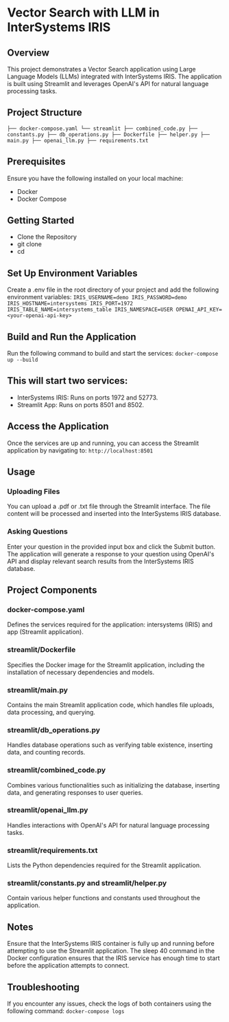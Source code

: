 # Vector Search with LLM in InterSystems IRIS

## Overview
This project demonstrates a Vector Search application using Large Language Models (LLMs) integrated with InterSystems IRIS. The application is built using Streamlit and leverages OpenAI's API for natural language processing tasks.

## Project Structure
`
├── docker-compose.yaml
└── streamlit
    ├── combined_code.py
    ├── constants.py
    ├── db_operations.py
    ├── Dockerfile
    ├── helper.py
    ├── main.py
    ├── openai_llm.py
    ├── requirements.txt
`

## Prerequisites
Ensure you have the following installed on your local machine:
- Docker
- Docker Compose

## Getting Started
- Clone the Repository
- git clone <repository-url>
- cd <repository-directory>

## Set Up Environment Variables
Create a .env file in the root directory of your project and add the following environment variables:
`
IRIS_USERNAME=demo
IRIS_PASSWORD=demo
IRIS_HOSTNAME=intersystems
IRIS_PORT=1972
IRIS_TABLE_NAME=intersystems_table
IRIS_NAMESPACE=USER
OPENAI_API_KEY=<your-openai-api-key>
`

## Build and Run the Application
Run the following command to build and start the services:
`
docker-compose up --build
`

## This will start two services:
- InterSystems IRIS: Runs on ports 1972 and 52773.
- Streamlit App: Runs on ports 8501 and 8502.

## Access the Application
Once the services are up and running, you can access the Streamlit application by navigating to:
`
http://localhost:8501
`

## Usage

### Uploading Files
You can upload a .pdf or .txt file through the Streamlit interface.
The file content will be processed and inserted into the InterSystems IRIS database.

### Asking Questions
Enter your question in the provided input box and click the Submit button.
The application will generate a response to your question using OpenAI's API and display relevant search results from the InterSystems IRIS database.

## Project Components

### docker-compose.yaml
Defines the services required for the application: intersystems (IRIS) and app (Streamlit application).

### streamlit/Dockerfile
Specifies the Docker image for the Streamlit application, including the installation of necessary dependencies and models.

### streamlit/main.py
Contains the main Streamlit application code, which handles file uploads, data processing, and querying.

### streamlit/db_operations.py
Handles database operations such as verifying table existence, inserting data, and counting records.

### streamlit/combined_code.py
Combines various functionalities such as initializing the database, inserting data, and generating responses to user queries.

### streamlit/openai_llm.py
Handles interactions with OpenAI's API for natural language processing tasks.

### streamlit/requirements.txt
Lists the Python dependencies required for the Streamlit application.

### streamlit/constants.py and streamlit/helper.py
Contain various helper functions and constants used throughout the application.

## Notes
Ensure that the InterSystems IRIS container is fully up and running before attempting to use the Streamlit application.
The sleep 40 command in the Docker configuration ensures that the IRIS service has enough time to start before the application attempts to connect.

## Troubleshooting
If you encounter any issues, check the logs of both containers using the following command:
`
docker-compose logs
`
